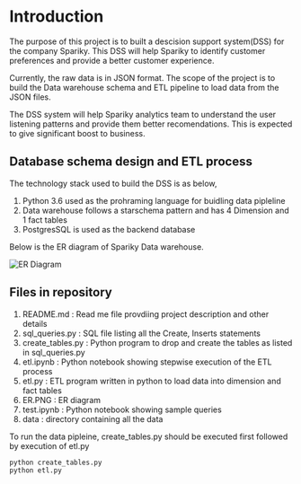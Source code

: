 # Introduction

The purpose of this project is to built a descision support system(DSS) for the company Spariky.
This DSS will help Spariky to identify customer preferences and provide a better customer experience. 

Currently, the raw data is in JSON format. The scope of the project is to build the Data warehouse schema and ETL pipeline to load data from the JSON files.

The DSS system will help Spariky analytics team to understand the user listening patterns and provide them better recomendations. This is expected to give significant boost to business.

## Database schema design and ETL process

The technology stack used to build the DSS is as below,

1) Python 3.6 used as the prohraming language for buidling data pipleline
2) Data warehouse follows a starschema pattern and has 4 Dimension and 1 fact tables
3) PostgresSQL is used as the backend database

Below is the ER diagram of Spariky Data warehouse.

![ER Diagram](https://r766469c826263xjupyterllyjhwqkl.udacity-student-workspaces.com/lab/tree/ER.PNG)


## Files in repository

1) README.md : Read me file provdiing project description and other details
2) sql_queries.py : SQL file listing all the Create, Inserts statements
3) create_tables.py : Python program to drop and create the tables as listed in sql_queries.py
4) etl.ipynb : Python notebook showing stepwise execution of the ETL process
5) etl.py : ETL program written in python to load data into dimension and fact tables
6) ER.PNG : ER diagram
7) test.ipynb : Python notebook showing sample queries
8) data : directory containing all the data

To run the data pipleine, create_tables.py should be executed first followed by execution of etl.py

```
python create_tables.py
python etl.py
```
